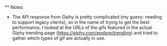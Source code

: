 ** Notes

- The API response from Giphy is pretty complicated (my guess: needing to support legacy clients), so in the name of trying to get the best performance, I looked at the URLs of the gifs featured in the actual Giphy trending page (https://giphy.com/explore/trending) and tried to gather which types of gif are actually in use.